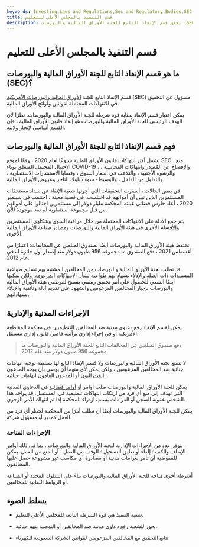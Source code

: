 ```yaml
---
keywords: Investing,Laws and Regulations,Sec and Regulatory Bodies,SEC
title: قسم التنفيذ بالمجلس الأعلى للتعليم
description: يحقق قسم الإنفاذ التابع للجنة الأوراق المالية والبورصات (SEC) في انتهاكات محتملة لقانون الأوراق المالية.
---
```


# قسم التنفيذ بالمجلس الأعلى للتعليم
## ما هو قسم الإنفاذ التابع للجنة الأوراق المالية والبورصات (SEC)؟

قسم الإنفاذ التابع للجنة [الأوراق المالية والبورصات الأمريكية](/sec) (SEC) مسؤول عن التحقيق في الانتهاكات المحتملة لقوانين ولوائح الأوراق المالية.

يمكن اعتبار قسم الإنفاذ بمثابة قوة شرطة للجنة الأوراق المالية والبورصات. نظرًا لأن الهدف الرئيسي للجنة الأوراق المالية والبورصات هو إنفاذ قانون الأوراق المالية ، فإن القسم أساسي لإنجاز ولايته.

## فهم قسم الإنفاذ التابع للجنة الأوراق المالية والبورصات

تشمل أكثر انتهاكات قانون الأوراق المالية شيوعًا لعام 2020 ، وفقًا لموقع SEC ، منع الاحتيال المحتمل المتعلق بوباء COVID-19 ، والإفصاح عن المُصدر وانتهاكات المحاسبة ، والرشوة الأجنبية ، والتلاعب في أسعار السوق ، وقضايا الاستشارات الاستثمارية ، والتداول من الداخل ، والوسيط- سوء سلوك التاجر وعروض الأوراق المالية.

في بعض الحالات ، أسفرت التحقيقات التي أجرتها شعبة الإنفاذ عن سداد مستحقات المستثمرين الذين تبين أن أموالهم قد اختلست. في قضية معينة ، اختتمت في سبتمبر 2020 ، أعاد حارس قضائي عينته المحكمة مليار دولار إلى مستثمرين احتالوا على أموالهم من قبل مجموعة استثمارية لم تعد موجودة الآن.

يتم جمع الأدلة على الانتهاكات المحتملة من خلال مراقبة السوق وشكاوى المستثمرين والأقسام الأخرى في هيئة الأوراق المالية والبورصات ومصادر صناعة الأوراق المالية الأخرى.

تحتفظ هيئة الأوراق المالية والبورصات أيضًا بصندوق المبلغين عن المخالفات: اعتبارًا من أغسطس 2021 ، دفع الصندوق ما مجموعه 956 مليون دولار منذ إصدار أول جائزة له في عام 2012.

قد تطلب لجنة الأوراق المالية والبورصات من المخالفين المشتبه بهم تسليم طواعية المستندات ذات الصلة والإدلاء بشهاداتهم طواعية بشأن الانتهاكات المزعومة. ولكن يمكنها أيضًا السعي للحصول على أمر تحقيق رسمي يسمح لموظفي هيئة الأوراق المالية والبورصات بإجبار المخالفين المزعومين والشهود على تقديم أدلة وثائقية والإدلاء بشهاداتهم.

## الإجراءات المدنية والإدارية

يمكن لقسم الإنفاذ رفع دعاوى مدنية ضد المخالفين التنظيميين في محكمة المقاطعة الأمريكية أو في إجراء إداري يرأسه قاضي قانون إداري مستقل.

> دفع صندوق المبلغين عن المخالفات التابع للجنة الأوراق المالية والبورصات ما مجموعه 956 مليون دولار منذ عام 2012.

>

لا تتمتع لجنة الأوراق المالية والبورصات ولا قسم الإنفاذ التابع لها بسلطة توجيه اتهامات جنائية ضد المخالفين المزعومين ، ولكن يمكن لأي منهما أن يوصي بأن يوجه المدعون الفيدراليون أو المدعون العامون اتهامات جنائية.

يمكن للجنة الأوراق المالية والبورصات طلب أوامر أو [أوامر قضائية](/injunction) في الدعاوى المدنية التي تهدف إلى منع أي فرد من ارتكاب انتهاكات تنظيمية في المستقبل. قد يواجه هذا الشخص عقوبة السجن أو الغرامات بسبب ازدراء المحكمة إذا تم انتهاك الأمر الزجري.

يمكن للجنة الأوراق المالية والبورصات أيضًا أن تطلب أمرًا من المحكمة لحظر أي فرد من العمل كمدير أو مسؤول شركة.

### الإجراءات المتاحة

يتوفر عدد من الإجراءات الإدارية للجنة الأوراق المالية والبورصات ، بما في ذلك أوامر الإيقاف والكف ؛ إلغاء أو تعليق التسجيل ؛ الوقف من العمل ، أو المنع من العمل. يمكن للمفوضية أن تأمر بغرامات مدنية أو مصادرة أي مكاسب غير مشروعة حصل عليها المخالفون.

أشرطة أخرى متاحة للجنة الأوراق المالية والبورصات بناءً على السلوك المحدد أو الصناعة أو الروابط النقابية للمخالفين.

## يسلط الضوء

- شعبة التنفيذ هي قوة الشرطة التابعة للمجلس الأعلى للتعليم.

- يجوز للشعبة رفع دعاوى مدنية ضد المخالفين أو التوصية بتهم جنائية.

- تتابع التحقيق مع المخالفين المزعومين لقوانين الشركة السعودية للكهرباء.

